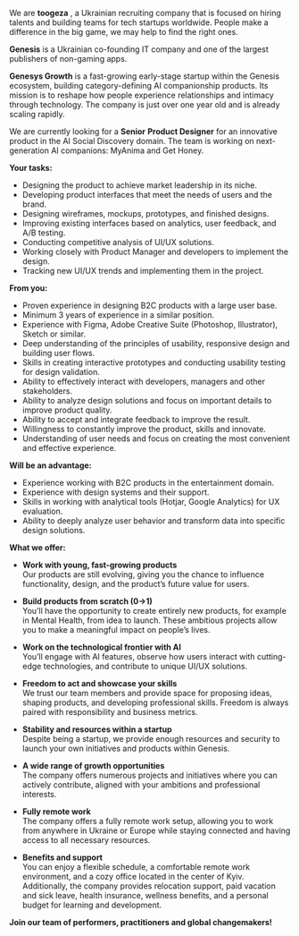 We are **toogeza** , a Ukrainian recruiting company that is focused on hiring
talents and building teams for tech startups worldwide. People make a
difference in the big game, we may help to find the right ones.

**Genesis** is a Ukrainian co-founding IT company and one of the largest
publishers of non-gaming apps.

**Genesys Growth** is a fast-growing early-stage startup within the Genesis
ecosystem, building category-defining AI companionship products. Its mission
is to reshape how people experience relationships and intimacy through
technology. The company is just over one year old and is already scaling
rapidly.

We are currently looking for a **Senior** **Product Designer** for an
innovative product in the AI Social Discovery domain. The team is working on
next-generation AI companions: MyAnima and Get Honey.

**Your tasks:**

  * Designing the product to achieve market leadership in its niche.
  * Developing product interfaces that meet the needs of users and the brand.
  * Designing wireframes, mockups, prototypes, and finished designs.
  * Improving existing interfaces based on analytics, user feedback, and A/B testing.
  * Conducting competitive analysis of UI/UX solutions.
  * Working closely with Product Manager and developers to implement the design.
  * Tracking new UI/UX trends and implementing them in the project.

**From you:**

  * Proven experience in designing B2C products with a large user base.
  * Minimum 3 years of experience in a similar position.
  * Experience with Figma, Adobe Creative Suite (Photoshop, Illustrator), Sketch or similar.
  * Deep understanding of the principles of usability, responsive design and building user flows.
  * Skills in creating interactive prototypes and conducting usability testing for design validation.
  * Ability to effectively interact with developers, managers and other stakeholders.
  * Ability to analyze design solutions and focus on important details to improve product quality.
  * Ability to accept and integrate feedback to improve the result.
  * Willingness to constantly improve the product, skills and innovate.
  * Understanding of user needs and focus on creating the most convenient and effective experience.

**Will be an advantage:**

  * Experience working with B2C products in the entertainment domain.
  * Experience with design systems and their support.
  * Skills in working with analytical tools (Hotjar, Google Analytics) for UX evaluation.
  * Ability to deeply analyze user behavior and transform data into specific design solutions.

**What we offer:**

  * **Work with young, fast-growing products**   
Our products are still evolving, giving you the chance to influence
functionality, design, and the product’s future value for users.

  * **Build products from scratch (0→1)**   
You’ll have the opportunity to create entirely new products, for example in
Mental Health, from idea to launch. These ambitious projects allow you to make
a meaningful impact on people’s lives.

  * **Work on the technological frontier with AI**   
You’ll engage with AI features, observe how users interact with cutting-edge
technologies, and contribute to unique UI/UX solutions.

  * **Freedom to act and showcase your skills**   
We trust our team members and provide space for proposing ideas, shaping
products, and developing professional skills. Freedom is always paired with
responsibility and business metrics.

  * **Stability and resources within a startup**   
Despite being a startup, we provide enough resources and security to launch
your own initiatives and products within Genesis.

  * **A wide range of growth opportunities**   
The company offers numerous projects and initiatives where you can actively
contribute, aligned with your ambitions and professional interests.

  * **Fully remote work**   
The company offers a fully remote work setup, allowing you to work from
anywhere in Ukraine or Europe while staying connected and having access to all
necessary resources.

  * **Benefits and support**   
You can enjoy a flexible schedule, a comfortable remote work environment, and
a cozy office located in the center of Kyiv. Additionally, the company
provides relocation support, paid vacation and sick leave, health insurance,
wellness benefits, and a personal budget for learning and development.

**Join our team of performers, practitioners and global changemakers!**